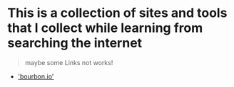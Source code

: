 # This is a collection of sites and tools that I collect while learning from searching the internet

> maybe some Links not works!

 - ['bourbon.io']('https://www.bourbon.io')